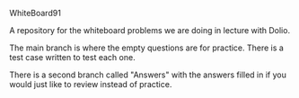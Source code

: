 WhiteBoard91


A repository for the whiteboard problems we are doing in lecture with Dolio.

The main branch is where the empty questions are for practice.
There is a test case written to test each one.

There is a second branch called "Answers" with the answers filled in if you would just like to review instead of practice.
